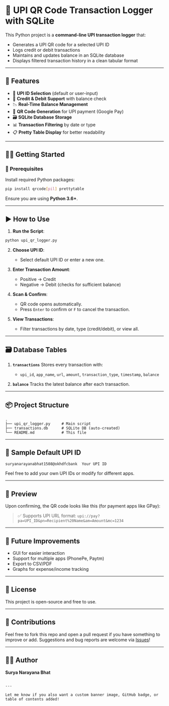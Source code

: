# 🏦 UPI QR Code Transaction Logger with SQLite

This Python project is a **command-line UPI transaction logger** that:
- Generates a UPI QR code for a selected UPI ID
- Logs credit or debit transactions
- Maintains and updates balance in an SQLite database
- Displays filtered transaction history in a clean tabular format

---

## 📌 Features

- 🔐 **UPI ID Selection** (default or user-input)
- 💸 **Credit & Debit Support** with balance check
- 📉 **Real-Time Balance Management**
- 🧾 **QR Code Generation** for UPI payment (Google Pay)
- 🗃️ **SQLite Database Storage**
- 📊 **Transaction Filtering** by date or type
- 📋 **Pretty Table Display** for better readability

---

## 🧑‍💻 Getting Started

### 🔧 Prerequisites

Install required Python packages:

```bash
pip install qrcode[pil] prettytable
````

Ensure you are using **Python 3.6+**.

---

## ▶️ How to Use

1. **Run the Script**:

```bash
python upi_qr_logger.py
```

2. **Choose UPI ID**:

   * Select default UPI ID or enter a new one.

3. **Enter Transaction Amount**:

   * Positive → Credit
   * Negative → Debit (checks for sufficient balance)

4. **Scan & Confirm**:

   * QR code opens automatically.
   * Press `Enter` to confirm or `F` to cancel the transaction.

5. **View Transactions**:

   * Filter transactions by date, type (credit/debit), or view all.

---

## 🗃️ Database Tables

1. **`transactions`**
   Stores every transaction with:

   * `upi_id`, `app_name`, `url`, `amount`, `transaction_type`, `timestamp`, `balance`

2. **`balance`**
   Tracks the latest balance after each transaction.

---

## 📦 Project Structure

```
.
├── upi_qr_logger.py     # Main script
├── transactions.db      # SQLite DB (auto-created)
└── README.md            # This file
```

---

## 📌 Sample Default UPI ID

```text
suryanarayanabhat1508@okhdfcbank  Your UPI ID
```

Feel free to add your own UPI IDs or modify for different apps.

---

## 📸 Preview

Upon confirming, the QR code looks like this (for payment apps like GPay):

> ✅ Supports UPI URL format:
> `upi://pay?pa=UPI_ID&pn=Recipient%20Name&am=Amount&mc=1234`

---

## 🧰 Future Improvements

* GUI for easier interaction
* Support for multiple apps (PhonePe, Paytm)
* Export to CSV/PDF
* Graphs for expense/income tracking

---

## 📄 License

This project is open-source and free to use.

---

## 🤝 Contributions

Feel free to fork this repo and open a pull request if you have something to improve or add. Suggestions and bug reports are welcome via [Issues](https://github.com/yourusername/your-repo-name/issues)!

---

## 🙋‍♂️ Author

**Surya Narayana Bhat**

```

---

Let me know if you also want a custom banner image, GitHub badge, or table of contents added!
```

